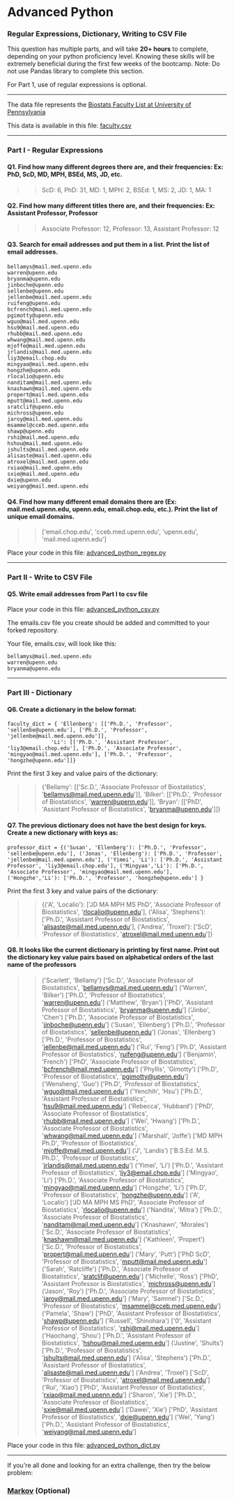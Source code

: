 # Advanced Python    

### Regular Expressions, Dictionary, Writing to CSV File  

This question has multiple parts, and will take **20+ hours** to complete, depending on your python proficiency level.  Knowing these skills will be extremely beneficial during the first few weeks of the bootcamp.  Note:  Do not use Pandas library to complete this section.  

For Part 1, use of regular expressions is optional.  

---

The data file represents the [Biostats Faculty List at University of Pennsylvania](http://www.med.upenn.edu/cceb/biostat/faculty.shtml)

This data is available in this file:  [faculty.csv](python/faculty.csv)

--- 

### Part I - Regular Expressions  


#### Q1. Find how many different degrees there are, and their frequencies: Ex:  PhD, ScD, MD, MPH, BSEd, MS, JD, etc.

>> ScD: 6, PhD: 31, MD: 1, MPH: 2, BSEd: 1, MS: 2, JD: 1, MA: 1


#### Q2. Find how many different titles there are, and their frequencies:  Ex:  Assistant Professor, Professor

>> Associate Professor: 12, Professor: 13, Assistant Professor: 12


#### Q3. Search for email addresses and put them in a list.  Print the list of email addresses.

>> 
```
bellamys@mail.med.upenn.edu
warren@upenn.edu
bryanma@upenn.edu
jinboche@upenn.edu
sellenbe@upenn.edu
jellenbe@mail.med.upenn.edu
ruifeng@upenn.edu
bcfrench@mail.med.upenn.edu
pgimotty@upenn.edu
wguo@mail.med.upenn.edu
hsu9@mail.med.upenn.edu
rhubb@mail.med.upenn.edu
whwang@mail.med.upenn.edu
mjoffe@mail.med.upenn.edu
jrlandis@mail.med.upenn.edu
liy3@email.chop.edu
mingyao@mail.med.upenn.edu
hongzhe@upenn.edu
rlocalio@upenn.edu
nanditam@mail.med.upenn.edu
knashawn@mail.med.upenn.edu
propert@mail.med.upenn.edu
mputt@mail.med.upenn.edu
sratclif@upenn.edu
michross@upenn.edu
jaroy@mail.med.upenn.edu
msammel@cceb.med.upenn.edu
shawp@upenn.edu
rshi@mail.med.upenn.edu
hshou@mail.med.upenn.edu
jshults@mail.med.upenn.edu
alisaste@mail.med.upenn.edu
atroxel@mail.med.upenn.edu
rxiao@mail.med.upenn.edu
sxie@mail.med.upenn.edu
dxie@upenn.edu
weiyang@mail.med.upenn.edu
```

#### Q4. Find how many different email domains there are (Ex:  mail.med.upenn.edu, upenn.edu, email.chop.edu, etc.).  Print the list of unique email domains.

>> ['email.chop.edu', 'cceb.med.upenn.edu', 'upenn.edu', 'mail.med.upenn.edu']

Place your code in this file: [advanced_python_regex.py](python/advanced_python_regex.py)

---

### Part II - Write to CSV File

#### Q5.  Write email addresses from Part I to csv file

Place your code in this file: [advanced_python_csv.py](python/advanced_python_csv.py)

The emails.csv file you create should be added and committed to your forked repository.

Your file, emails.csv, will look like this:
```
bellamys@mail.med.upenn.edu
warren@upenn.edu
bryanma@upenn.edu
```

---

### Part III - Dictionary

#### Q6.  Create a dictionary in the below format:
```
faculty_dict = { 'Ellenberg': [['Ph.D.', 'Professor', 'sellenbe@upenn.edu'], ['Ph.D.', 'Professor', 'jellenbe@mail.med.upenn.edu']],
              'Li': [['Ph.D.', 'Assistant Professor', 'liy3@email.chop.edu'], ['Ph.D.', 'Associate Professor', 'mingyao@mail.med.upenn.edu'], ['Ph.D.', 'Professor', 'hongzhe@upenn.edu']]}
```
Print the first 3 key and value pairs of the dictionary:

>> {'Bellamy': [['Sc.D.', 'Associate Professor of Biostatistics', 'bellamys@mail.med.upenn.edu']], 'Bilker': [['Ph.D.', 'Professor of Biostatistics', 'warren@upenn.edu']], 'Bryan': [['PhD', 'Assistant Professor of Biostatistics', 'bryanma@upenn.edu']]}

#### Q7.  The previous dictionary does not have the best design for keys.  Create a new dictionary with keys as:

```
professor_dict = {('Susan', 'Ellenberg'): ['Ph.D.', 'Professor', 'sellenbe@upenn.edu'], ('Jonas', 'Ellenberg'): ['Ph.D.', 'Professor', 'jellenbe@mail.med.upenn.edu'], ('Yimei', 'Li'): ['Ph.D.', 'Assistant Professor', 'liy3@email.chop.edu'], ('Mingyao','Li'): ['Ph.D.', 'Associate Professor', 'mingyao@mail.med.upenn.edu'], ('Hongzhe','Li'): ['Ph.D.', 'Professor', 'hongzhe@upenn.edu'] }
```

Print the first 3 key and value pairs of the dictionary:

>> {('A', 'Localio'): ['JD MA MPH MS PhD', 'Associate Professor of Biostatistics', 'rlocalio@upenn.edu'], ('Alisa', 'Stephens'): ['Ph.D.', 'Assistant Professor of Biostatistics', 'alisaste@mail.med.upenn.edu'], ('Andrea', 'Troxel'): ['ScD', 'Professor of Biostatistics', 'atroxel@mail.med.upenn.edu']}

#### Q8.  It looks like the current dictionary is printing by first name.  Print out the dictionary key value pairs based on alphabetical orders of the last name of the professors

>> ('Scarlett', 'Bellamy') ['Sc.D.', 'Associate Professor of Biostatistics', 'bellamys@mail.med.upenn.edu']
('Warren', 'Bilker') ['Ph.D.', 'Professor of Biostatistics', 'warren@upenn.edu']
('Matthew', 'Bryan') ['PhD', 'Assistant Professor of Biostatistics', 'bryanma@upenn.edu']
('Jinbo', 'Chen') ['Ph.D.', 'Associate Professor of Biostatistics', 'jinboche@upenn.edu']
('Susan', 'Ellenberg') ['Ph.D.', 'Professor of Biostatistics', 'sellenbe@upenn.edu']
('Jonas', 'Ellenberg') ['Ph.D.', 'Professor of Biostatistics', 'jellenbe@mail.med.upenn.edu']
('Rui', 'Feng') ['Ph.D', 'Assistant Professor of Biostatistics', 'ruifeng@upenn.edu']
('Benjamin', 'French') ['PhD', 'Associate Professor of Biostatistics', 'bcfrench@mail.med.upenn.edu']
('Phyllis', 'Gimotty') ['Ph.D', 'Professor of Biostatistics', 'pgimotty@upenn.edu']
('Wensheng', 'Guo') ['Ph.D', 'Professor of Biostatistics', 'wguo@mail.med.upenn.edu']
('Yenchih', 'Hsu') ['Ph.D.', 'Assistant Professor of Biostatistics', 'hsu9@mail.med.upenn.edu']
('Rebecca', 'Hubbard') ['PhD', 'Associate Professor of Biostatistics', 'rhubb@mail.med.upenn.edu']
('Wei', 'Hwang') ['Ph.D.', 'Associate Professor of Biostatistics', 'whwang@mail.med.upenn.edu']
('Marshall', 'Joffe') ['MD MPH Ph.D', 'Professor of Biostatistics', 'mjoffe@mail.med.upenn.edu']
('J', 'Landis') ['B.S.Ed. M.S. Ph.D.', 'Professor of Biostatistics', 'jrlandis@mail.med.upenn.edu']
('Yimei', 'Li') ['Ph.D.', 'Assistant Professor of Biostatistics', 'liy3@email.chop.edu']
('Mingyao', 'Li') ['Ph.D.', 'Associate Professor of Biostatistics', 'mingyao@mail.med.upenn.edu']
('Hongzhe', 'Li') ['Ph.D', 'Professor of Biostatistics', 'hongzhe@upenn.edu']
('A', 'Localio') ['JD MA MPH MS PhD', 'Associate Professor of Biostatistics', 'rlocalio@upenn.edu']
('Nandita', 'Mitra') ['Ph.D.', 'Associate Professor of Biostatistics', 'nanditam@mail.med.upenn.edu']
('Knashawn', 'Morales') ['Sc.D.', 'Associate Professor of Biostatistics', 'knashawn@mail.med.upenn.edu']
('Kathleen', 'Propert') ['Sc.D.', 'Professor of Biostatistics', 'propert@mail.med.upenn.edu']
('Mary', 'Putt') ['PhD ScD', 'Professor of Biostatistics', 'mputt@mail.med.upenn.edu']
('Sarah', 'Ratcliffe') ['Ph.D.', 'Associate Professor of Biostatistics', 'sratclif@upenn.edu']
('Michelle', 'Ross') ['PhD', 'Assistant Professor is Biostatistics', 'michross@upenn.edu']
('Jason', 'Roy') ['Ph.D.', 'Associate Professor of Biostatistics', 'jaroy@mail.med.upenn.edu']
('Mary', 'Sammel') ['Sc.D.', 'Professor of Biostatistics', 'msammel@cceb.med.upenn.edu']
('Pamela', 'Shaw') ['PhD', 'Assistant Professor of Biostatistics', 'shawp@upenn.edu']
('Russell', 'Shinohara') ['0', 'Assistant Professor of Biostatistics', 'rshi@mail.med.upenn.edu']
('Haochang', 'Shou') ['Ph.D.', 'Assistant Professor of Biostatistics', 'hshou@mail.med.upenn.edu']
('Justine', 'Shults') ['Ph.D.', 'Professor of Biostatistics', 'jshults@mail.med.upenn.edu']
('Alisa', 'Stephens') ['Ph.D.', 'Assistant Professor of Biostatistics', 'alisaste@mail.med.upenn.edu']
('Andrea', 'Troxel') ['ScD', 'Professor of Biostatistics', 'atroxel@mail.med.upenn.edu']
('Rui', 'Xiao') ['PhD', 'Assistant Professor of Biostatistics', 'rxiao@mail.med.upenn.edu']
('Sharon', 'Xie') ['Ph.D.', 'Associate Professor of Biostatistics', 'sxie@mail.med.upenn.edu']
('Dawei', 'Xie') ['PhD', 'Assistant Professor of Biostatistics', 'dxie@upenn.edu']
('Wei', 'Yang') ['Ph.D.', 'Assistant Professor of Biostatistics', 'weiyang@mail.med.upenn.edu']

Place your code in this file: [advanced_python_dict.py](python/advanced_python_dict.py)

--- 

If you're all done and looking for an extra challenge, then try the below problem:  

### [Markov](python/markov.py) (Optional)

